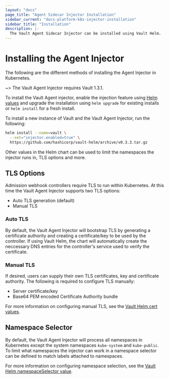 ```yaml
---
layout: "docs"
page_title: "Agent Sidecar Injector Installation"
sidebar_current: "docs-platform-k8s-injector-installation"
sidebar_title: "Installation"
description: |-
  The Vault Agent Sidecar Injector can be installed using Vault Helm.
---
```


# Installing the Agent Injector

The following are the different methods of installing the Agent Injector in
Kubernetes.

~> The Vault Agent Injector requires Vault 1.3.1.

To install the Vault Agent injector, enable the injection feature using
[Helm values](/docs/platform/k8s/helm/configuration.html) and
upgrade the installation using `helm upgrade` for existing installs or
`helm install` for a fresh install.

To install a new instance of Vault and the Vault Agent Injector, run the following:

```bash
helm install --name=vault \
  --set="injector.enabled=true" \
  https://github.com/hashicorp/vault-helm/archive/v0.3.3.tar.gz
``` 

Other values in the Helm chart can be used to limit the namespaces the injector
runs in, TLS options and more.

## TLS Options

Admission webhook controllers require TLS to run within Kubernetes.  At this time
the Vault Agent Injector supports two TLS options:

* Auto TLS generation (default)
* Manual TLS

### Auto TLS

By default, the Vault Agent Injector will bootstrap TLS by generating a certificate
authority and creating a certificate/key to be used by the controller.  If using
Vault Helm, the chart will automatically create the neccessary DNS entries for the
controller's service used to verify the certificate.

### Manual TLS

If desired, users can supply their own TLS certificates, key and certificate authority.
The following is required to configure TLS manually:

* Server certificate/key
* Base64 PEM encoded Certificate Authority bundle

For more information on configuring manual TLS, see the [Vault Helm cert values](/docs/platform/k8s/helm/configuration.html#certs).

## Namespace Selector

By default, the Vault Agent Injector will process all namespaces in Kubernetes except
the system namespaces `kube-system` and `kube-public`.  To limit what namespaces
the injector can work in a namespace selector can be defined to match labels attached
to namespaces.

For more information on configuring namespace selection, see the [Vault Helm namespaceSelector value](/docs/platform/k8s/helm/configuration.html#namespaceselector).
